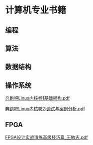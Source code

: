 # 计算机专业书籍


## 编程

## 算法 

## 数据结构 

## 操作系统

[奔跑吧Linux内核卷1基础架构.pdf](./04_operating_system/奔跑吧Linux内核卷1基础架构.pdf)

[奔跑吧Linux内核卷2:调试与案例分析.pdf](./04_operating_system/奔跑吧Linux内核卷2:调试与案例分析.pdf)

## FPGA

[FPGA设计实战演练高级技巧篇_王敏志.pdf](./05_fpga/FPGA设计实战演练高级技巧篇_王敏志.pdf)
